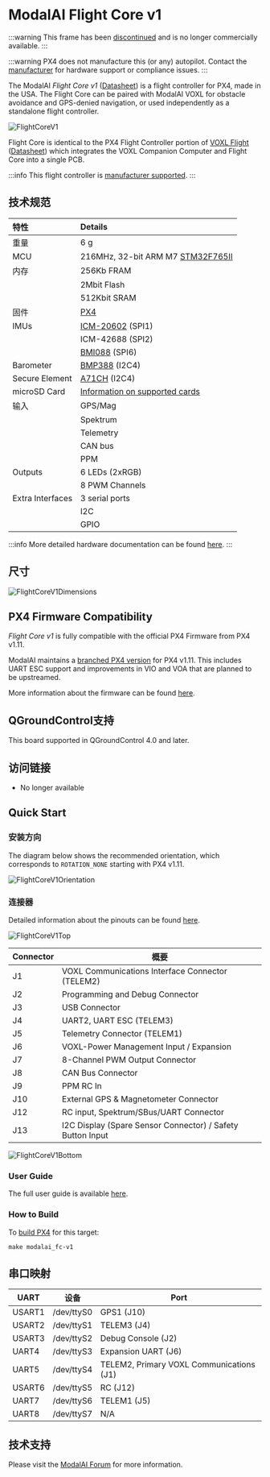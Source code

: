 # ModalAI Flight Core v1

<Badge type="info" text="Discontinued" /> <Badge type="tip" text="PX4 v1.11" />

:::warning
This frame has been [discontinued](../flight_controller/autopilot_experimental.md) and is no longer commercially available.
:::

:::warning
PX4 does not manufacture this (or any) autopilot.
Contact the [manufacturer](https://forum.modalai.com/) for hardware support or compliance issues.
:::

The ModalAI _Flight Core v1_ ([Datasheet](https://docs.modalai.com/flight-core-datasheet)) is a flight controller for PX4, made in the USA.
The Flight Core can be paired with ModalAI VOXL for obstacle avoidance and GPS-denied navigation, or used independently as a standalone flight controller.

![FlightCoreV1](../../assets/flight_controller/modalai/fc_v1/main.jpg)

Flight Core is identical to the PX4 Flight Controller portion of [VOXL Flight](https://www.modalai.com/voxl-flight) ([Datasheet](https://docs.modalai.com/voxl-flight-datasheet/)) which integrates the VOXL Companion Computer and Flight Core into a single PCB.

:::info
This flight controller is [manufacturer supported](../flight_controller/autopilot_manufacturer_supported.md).
:::

## 技术规范

| 特性               | Details                                                          |
| :--------------- | :--------------------------------------------------------------- |
| 重量               | 6 g                                                              |
| MCU              | 216MHz, 32-bit ARM M7 [STM32F765II][stm32f765ii]                 |
| 内存               | 256Kb FRAM                                                       |
|                  | 2Mbit Flash                                                      |
|                  | 512Kbit SRAM                                                     |
| 固件               | [PX4][px4]                                                       |
| IMUs             | [ICM-20602][icm-20602] (SPI1)                                    |
|                  | ICM-42688 (SPI2)                              |
|                  | [BMI088][bmi088] (SPI6)                                          |
| Barometer        | [BMP388][bmp388] (I2C4)                                          |
| Secure Element   | [A71CH][a71ch] (I2C4)                                            |
| microSD Card     | [Information on supported cards](../dev_log/logging.md#sd-cards) |
| 输入               | GPS/Mag                                                          |
|                  | Spektrum                                                         |
|                  | Telemetry                                                        |
|                  | CAN bus                                                          |
|                  | PPM                                                              |
| Outputs          | 6 LEDs (2xRGB)                                |
|                  | 8 PWM Channels                                                   |
| Extra Interfaces | 3 serial ports                                                   |
|                  | I2C                                                              |
|                  | GPIO                                                             |

:::info
More detailed hardware documentation can be found [here](https://docs.modalai.com/flight-core-datasheet/).
:::

<!-- reference links for table above (improve layout) -->

[stm32f765ii]: https://www.st.com/en/microcontrollers-microprocessors/stm32f765ii.html
[bmp388]: https://www.adafruit.com/product/3966
[icm-20602]: https://invensense.tdk.com/products/motion-tracking/6-axis/icm-20602/
[bmi088]: https://www.bosch-sensortec.com/products/motion-sensors/imus/bmi088/
[px4]: https://github.com/PX4/PX4-Autopilot/tree/main/boards/modalai/fc-v1
[a71ch]: https://www.nxp.com/products/security-and-authentication/authentication/plug-and-trust-the-fast-easy-way-to-deploy-secure-iot-connections:A71CH

## 尺寸

![FlightCoreV1Dimensions](../../assets/flight_controller/modalai/fc_v1/dimensions.png)

## PX4 Firmware Compatibility

_Flight Core v1_ is fully compatible with the official PX4 Firmware from PX4 v1.11.

ModalAI maintains a [branched PX4 version](https://github.com/modalai/px4-firmware/tree/modalai-1.11) for PX4 v1.11.
This includes UART ESC support and improvements in VIO and VOA that are planned to be upstreamed.

More information about the firmware can be found [here](https://docs.modalai.com/flight-core-firmware/).

## QGroundControl支持

This board supported in QGroundControl 4.0 and later.

## 访问链接

- No longer available

## Quick Start

### 安装方向

The diagram below shows the recommended orientation, which corresponds to `ROTATION_NONE` starting with PX4 v1.11.

![FlightCoreV1Orientation](../../assets/flight_controller/modalai/fc_v1/orientation.png)

### 连接器

Detailed information about the pinouts can be found [here](https://docs.modalai.com/flight-core-datasheet-connectors).

![FlightCoreV1Top](../../assets/flight_controller/modalai/fc_v1/top.png)

| Connector | 概要                                                                            |
| --------- | ----------------------------------------------------------------------------- |
| J1        | VOXL Communications Interface Connector (TELEM2)           |
| J2        | Programming and Debug Connector                                               |
| J3        | USB Connector                                                                 |
| J4        | UART2, UART ESC (TELEM3)                                   |
| J5        | Telemetry Connector (TELEM1)                               |
| J6        | VOXL-Power Management Input / Expansion                                       |
| J7        | 8-Channel PWM Output Connector                                                |
| J8        | CAN Bus Connector                                                             |
| J9        | PPM RC In                                                                     |
| J10       | External GPS & Magnetometer Connector                     |
| J12       | RC input, Spektrum/SBus/UART Connector                                        |
| J13       | I2C Display (Spare Sensor Connector) / Safety Button Input |

![FlightCoreV1Bottom](../../assets/flight_controller/modalai/fc_v1/bottom.png)

### User Guide

The full user guide is available [here](https://docs.modalai.com/flight-core-manual/).

### How to Build

To [build PX4](../dev_setup/building_px4.md) for this target:

```
make modalai_fc-v1
```

## 串口映射

| UART   | 设备         | Port                                                        |
| ------ | ---------- | ----------------------------------------------------------- |
| USART1 | /dev/ttyS0 | GPS1 (J10)                               |
| USART2 | /dev/ttyS1 | TELEM3 (J4)                              |
| USART3 | /dev/ttyS2 | Debug Console (J2)                       |
| UART4  | /dev/ttyS3 | Expansion UART (J6)                      |
| UART5  | /dev/ttyS4 | TELEM2, Primary VOXL Communications (J1) |
| USART6 | /dev/ttyS5 | RC (J12)                                 |
| UART7  | /dev/ttyS6 | TELEM1 (J5)                              |
| UART8  | /dev/ttyS7 | N/A                                                         |

<!-- Note: Got ports using https://github.com/PX4/PX4-user_guide/pull/672#issuecomment-598198434 -->

## 技术支持

Please visit the [ModalAI Forum](https://forum.modalai.com/category/10/flight-core) for more information.
